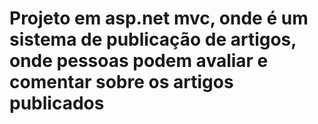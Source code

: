 # Projeto em asp.net mvc, onde é um sistema de publicação de artigos, onde pessoas podem avaliar e comentar sobre os artigos publicados

